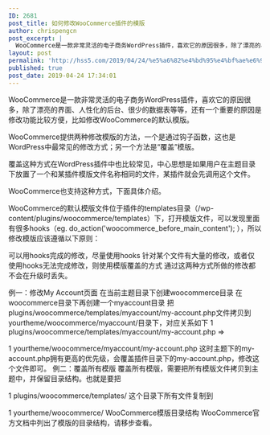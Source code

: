 ```yaml
---
ID: 2681
post_title: 如何修改WooCommerce插件的模版
author: chrispengcn
post_excerpt: |
  WooCommerce是一款非常灵活的电子商务WordPress插件，喜欢它的原因很多，除了漂亮的界面、人性化的后台、很少的数据表等等，还有一个重要的原因是修改功能比较方便，比如修改WooCommerce的默认模版。
layout: post
permalink: 'http://hss5.com/2019/04/24/%e5%a6%82%e4%bd%95%e4%bf%ae%e6%94%b9woocommerce%e6%8f%92%e4%bb%b6%e7%9a%84%e6%a8%a1%e7%89%88/'
published: true
post_date: 2019-04-24 17:34:01
---
```

WooCommerce是一款非常灵活的电子商务WordPress插件，喜欢它的原因很多，除了漂亮的界面、人性化的后台、很少的数据表等等，还有一个重要的原因是修改功能比较方便，比如修改WooCommerce的默认模版。


WooCommerce提供两种修改模版的方法，一个是通过钩子函数，这也是WordPress中最常见的修改方式；另一个方法是“覆盖”模版。

覆盖这种方式在WordPress插件中也比较常见，中心思想是如果用户在主题目录下放置了一个和某插件模版文件名称相同的文件，某插件就会先调用这个文件。

WooCommerce也支持这种方式，下面具体介绍。

WooCommerce的默认模版文件位于插件的templates目录（/wp-content/plugins/woocommerce/templates）下，打开模版文件，可以发现里面有很多hooks（eg. do_action('woocommerce_before_main_content'); ），所以修改模版应该遵循以下原则：

可以用hooks完成的修改，尽量使用hooks
针对某个文件有大量的修改，或者仅使用hooks无法完成修改，则使用模版覆盖的方式
通过这两种方式所做的修改都不会在升级时丢失。

例一：修改My Account页面
在当前主题目录下创建woocommerce目录
在woocommerce目录下再创建一个myaccount目录
把plugins/woocommerce/templates/myaccount/my-account.php文件拷贝到yourtheme/woocommerce/myaccount/目录下，对应关系如下
1
plugins/woocommerce/templates/myaccount/my-account.php
=>

1
yourtheme/woocommerce/myaccount/my-account.php
这时主题下的my-account.php拥有更高的优先级，会覆盖插件目录下的my-account.php，修改这个文件即可。
例二：覆盖所有模版
覆盖所有模版，需要把所有模版文件拷贝到主题中，并保留目录结构。也就是要把

1
plugins/woocommerce/templates/
这个目录下所有文件复制到

1
yourtheme/woocommerce/
WooCommerce模版目录结构
WooCommerce官方文档中列出了模版的目录结构，请移步查看。